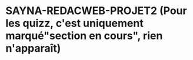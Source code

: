 # SAYNA-REDACWEB-PROJET2 (Pour les quizz, c'est uniquement marqué"section en cours", rien n'apparaît)
